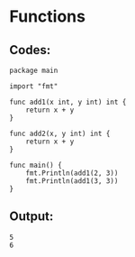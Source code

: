 # Functions

## Codes:

```text
package main

import "fmt"

func add1(x int, y int) int {
    return x + y
}

func add2(x, y int) int {
    return x + y
}

func main() {
    fmt.Println(add1(2, 3))
    fmt.Println(add1(3, 3))
}
```

## Output:

```text
5
6
```

